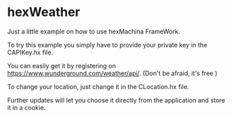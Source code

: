 # hexWeather
Just a little example on how to use hexMachina FrameWork.

To try this example you simply have to provide your private key in the CAPIKey.hx file.

You can easily get it by registering on https://www.wunderground.com/weather/api/.  (Don't be afraid, it's free )

To change your location, just change it in the CLocation.hx file.

Further updates will let you choose it directly from the application and store it in a cookie.


